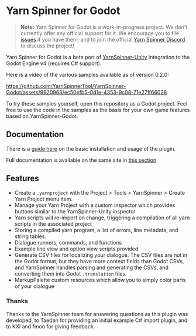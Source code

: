 # Yarn Spinner for Godot

> **Note:**
> Yarn Spinner for Godot is a work-in-progress project. We don't currently offer any official support for it. We encourage you to file [issues](https://github.com/YarnSpinnerTool/YarnSpinner-Godot/issues/new) if you have them, and to join the official [Yarn Spinner Discord](https://discord.gg/yarnspinner) to discuss the project!

Yarn Spinner for Godot is a beta port of [YarnSpinner-Unity](https://github.com/YarnSpinnerTool/YarnSpinner-Unity) integration to the Godot Engine v4 (requires C# support).

Here is a video of the various samples available as of version 0.2.0:

https://github.com/YarnSpinnerTool/YarnSpinner-Godot/assets/9920963/ec50efb5-0d1e-4353-9c08-71e27ff66038

To try these samples yourself, open this repository as a Godot project. Feel free to use the code in the samples as the basis for your own game features  based on YarnSpinner-Godot. 

## Documentation

There is a [guide here](https://docs.yarnspinner.dev/beginners-guide/making-a-game/yarn-spinner-for-godot) on the basic installation and usage of the plugin. 

 Full documentation is available on the same site in [this section](https://docs.yarnspinner.dev/using-yarnspinner-with-godot/overview)

## Features 

* Create a `.yarnproject` with the Project > Tools > YarnSpinner > Create Yarn Project menu item. 
* Manage your Yarn Project with a custom inspector which provides buttons similar to the YarnSpinner-Unity inspector
* Yarn scripts will re-import on change, triggering a compilation of all yarn scripts in the associated project
* Storing a compiled yarn program, a list of errors, line metadata, and string tables.
* Dialogue runners, commands, and functions
* Example line view and option view scripts provided.
* Generate CSV files for localizing your dialogue. The CSV files are not in the Godot format, but they have more context fields than Godot CSVs, and YarnSpinner handles parsing and generating the CSVs, and converting them into Godot `.translation` files.
* MarkupPalette custom resources which allow you to simply color parts of your dialogue


### Thanks

Thanks to the YarnSpinner team for answering questions as this plugin was developed, to Taedan for providing an initial example C# import plugin, and to KXI and fmoo for giving feedback.

